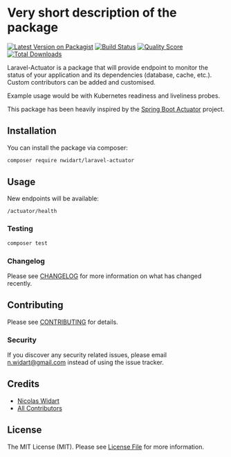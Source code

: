 # Very short description of the package

[![Latest Version on Packagist](https://img.shields.io/packagist/v/nwidart/laravel-actuator.svg?style=flat-square)](https://packagist.org/packages/nwidart/laravel-actuator)
[![Build Status](https://img.shields.io/travis/nwidart/laravel-actuator/master.svg?style=flat-square)](https://travis-ci.org/nwidart/laravel-actuator)
[![Quality Score](https://img.shields.io/scrutinizer/g/nwidart/laravel-actuator.svg?style=flat-square)](https://scrutinizer-ci.com/g/nwidart/laravel-actuator)
[![Total Downloads](https://img.shields.io/packagist/dt/nwidart/laravel-actuator.svg?style=flat-square)](https://packagist.org/packages/nwidart/laravel-actuator)


Laravel-Actuator is a package that will provide endpoint to monitor the status of your application and its dependencies (database, cache, etc.).
Custom contributors can be added and customised.

Example usage would be with Kubernetes readiness and liveliness probes.

This package has been heavily inspired by the [Spring Boot Actuator](https://docs.spring.io/spring-boot/docs/current/reference/html/production-ready-features.html#production-ready) project.

## Installation

You can install the package via composer:

```bash
composer require nwidart/laravel-actuator
```

## Usage

New endpoints will be available:

```shell script
/actuator/health
```

### Testing

``` bash
composer test
```

### Changelog

Please see [CHANGELOG](CHANGELOG.md) for more information on what has changed recently.

## Contributing

Please see [CONTRIBUTING](CONTRIBUTING.md) for details.

### Security

If you discover any security related issues, please email n.widart@gmail.com instead of using the issue tracker.

## Credits

- [Nicolas Widart](https://github.com/nwidart)
- [All Contributors](../../contributors)

## License

The MIT License (MIT). Please see [License File](LICENSE.md) for more information.
